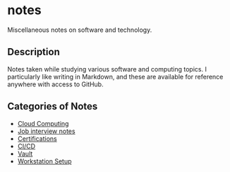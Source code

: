 # notes

Miscellaneous notes on software and technology.

## Description

Notes taken while studying various software and computing topics. I particularly like writing in Markdown, and these are available for reference anywhere with access to GitHub.

## Categories of Notes

* [Cloud Computing](cloud/README.md)
* [Job interview notes](interviews/README.md)
* [Certifications](certs/README.md)
* [CI/CD](ci-cd/README.md)
* [Vault](vault/README.md)
* [Workstation Setup](workstation-setup/README.md)
